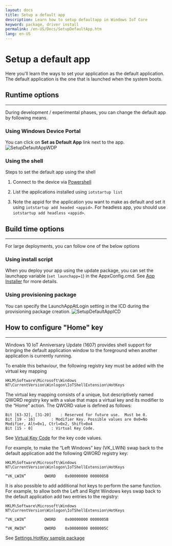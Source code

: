 ```yaml
---
layout: docs
title: Setup a default app
description: Learn how to setup defaultapp in Windows IoT Core
keyword: package, driver install
permalink: /en-US/Docs/SetupDefaultApp.htm
lang: en-US
---
```


# Setup a default app
Here you'll learn the ways to set your application as the default application. The default application is the one that is launched when the system boots.  

## Runtime options
___
During development / experimental phases, you can change the default app by following means.

### Using Windows Device Portal

You can click on **Set as Default App** link next to the app.
![SetupDefaultAppWDP]({{site.baseurl}}/Resources/images/SetupDefaultApp/DefaultAppWDP.png)

### Using the shell

Steps to set the default app using the shell 

1. Connect to the device via [Powershell]({{site.baseurl}}/{{page.lang}}/Docs/PowerShell.htm)

2. List the applications installed using `iotstartup list`

3. Note the appid for the application you want to make as default and set it using `iotstartup add headed <appid>`. For headless app, you should use `iotstartup add headless <appid>`.


## Build time options
___
For large deployments, you can follow one of the below options

### Using install script
When you deploy your app using the update package, you can set the launchapp variable (`set launchapp=1`) in the AppxConfig.cmd.
See [App Installer]({{site.baseurl}}/{{page.lang}}/Samples/AppInstaller.htm) for more details.

### Using provisioning package
You can specify the LaunchAppAtLogin setting in the ICD during the provisioning package creation.
![SetupDefaultAppICD]({{site.baseurl}}/Resources/images/SetupDefaultApp/DefaultAppICD.png)


## How to configure "Home" key
___

Windows 10 IoT Anniversary Update (1607) provides shell support for bringing the default application window to the foreground when another application is currently running.

To enable this behaviour, the following registry key must be added with the virtual key mapping

   `HKLM\Software\Microsoft\Windows NT\CurrentVersion\Winlogon\IoTShellExtension\HotKeys`

The virtual key mapping consists of a unique, but descriptively named QWORD registry key with a value that maps a virtual key and its modifier to the “Home” action.  The QWORD value is defined as follows:

	Bit [63-32], [31-20]	: Reserved for future use.  Must be 0.
	Bit [19 - 16] 		: Modifier Key. Possible values are 0x0=No Modifier, Alt=0x1, Ctrl=0x2, Shift=0x4
	Bit [15 - 0] 		: Virtual Key Code.  

See [Virtual Key Code](https://msdn.microsoft.com/library/windows/desktop/dd375731(v=vs.85).aspx) for the key code values.


For example, to make the “Left Windows” key (VK_LWIN) swap back to the default application add the following QWORD registry key:

`HKLM\Software\Microsoft\Windows NT\CurrentVersion\Winlogon\IoTShellExtension\HotKeys`

`“VK_LWIN”        QWORD    0x00000000 0000005B`


It is also possible to add additional hot keys to perform the same function.  For example, to allow both the Left and Right Windows keys swap back to the default application add two entries to the registry:

`HKLM\Software\Microsoft\Windows NT\CurrentVersion\Winlogon\IoTShellExtension\HotKeys`

`“VK_LWIN”        QWORD    0x00000000 0000005B`

`“VK_RWIN”        QWORD    0x00000000 0000005C`

See [Settings.HotKey sample package](https://github.com/ms-iot/iot-adk-addonkit/blob/master/Common/Packages/Settings.HotKey/Settings.HotKey.pkg.xml)
